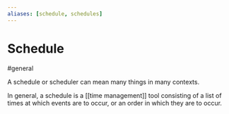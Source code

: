 ```yaml
---
aliases: [schedule, schedules]
---
```

# Schedule
#general 

A schedule or scheduler can mean many things in many contexts.

In general, a schedule is a [[time management]] tool consisting of a list of times at which events are to occur, or an order in which they are to occur.